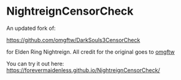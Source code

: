 NightreignCensorCheck
=====================

An updated fork of:

https://github.com/omgftw/DarkSouls3CensorCheck

for Elden Ring Nightreign. All credit for the original goes to [omgftw](https://github.com/omgftw/) 

You can try it out here:
https://forevermaidenless.github.io/NightreignCensorCheck/
